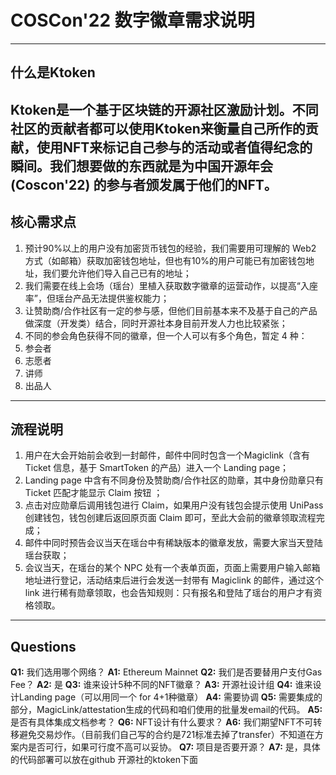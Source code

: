 # COSCon'22 数字徽章需求说明
--- 
## 什么是Ktoken
Ktoken是一个基于区块链的开源社区激励计划。不同社区的贡献者都可以使用Ktoken来衡量自己所作的贡献，使用NFT来标记自己参与的活动或者值得纪念的瞬间。我们想要做的东西就是为中国开源年会 (Coscon'22) 的参与者颁发属于他们的NFT。
---
## 核心需求点
1. 预计90%以上的用户没有加密货币钱包的经验，我们需要用可理解的 Web2 方式（如邮箱）获取加密钱包地址，但也有10%的用户可能已有加密钱包地址，我们要允许他们导入自己已有的地址；
2. 我们需要在线上会场（瑶台）里植入获取数字徽章的运营动作，以提高“入座率”，但瑶台产品无法提供鉴权能力；
3. 让赞助商/合作社区有一定的参与感，但他们目前基本来不及基于自己的产品做深度（开发类）结合，同时开源社本身目前开发人力也比较紧张；
4. 不同的参会角色获得不同的徽章，但一个人可以有多个角色，暂定 4 种：
  1. 参会者
  2. 志愿者
  3. 讲师
  4. 出品人
---
## 流程说明
1. 用户在大会开始前会收到一封邮件，邮件中同时包含一个Magiclink（含有 Ticket 信息，基于 SmartToken 的产品）进入一个 Landing page；
2.  Landing page 中含有不同身份及赞助商/合作社区的勋章，其中身份勋章只有 Ticket 匹配才能显示 Claim 按钮 ；
3. 点击对应勋章后调用钱包进行 Claim，如果用户没有钱包会提示使用 UniPass 创建钱包，钱包创建后返回原页面 Claim 即可，至此大会前的徽章领取流程完成；
4. 邮件中同时预告会议当天在瑶台中有稀缺版本的徽章发放，需要大家当天登陆瑶台获取；
5. 会议当天，在瑶台的某个 NPC 处有一个表单页面，页面上需要用户输入邮箱地址进行登记，活动结束后进行会发送一封带有 Magiclink 的邮件，通过这个 link 进行稀有勋章领取，也会告知规则：只有报名和登陆了瑶台的用户才有资格领取。
---
## Questions
**Q1:** 我们选用哪个网络？
**A1:** Ethereum Mainnet
**Q2:** 我们是否要替用户支付Gas Fee？
**A2:** 是
**Q3:** 谁来设计5种不同的NFT徽章？
**A3:** 开源社设计组
**Q4:** 谁来设计Landing page（可以用同一个 for 4+1种徽章）
**A4:** 需要协调
**Q5:** 需要集成的部分，MagicLink/attestation生成的代码和咱们使用的批量发email的代码。
**A5:** 是否有具体集成文档参考？
**Q6:** NFT设计有什么要求？
**A6:** 我们期望NFT不可转移避免交易炒作。（目前我们自己写的合约是721标准去掉了transfer）不知道在方案内是否可行，如果可行度不高可以妥协。
**Q7:** 项目是否要开源？
**A7:** 是，具体的代码部署可以放在github 开源社的ktoken下面